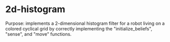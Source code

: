 # 2d-histogram

Purpose: implements a 2-dimensional histogram filter
	for a robot living on a colored cyclical grid by 
	correctly implementing the "initialize_beliefs", 
	"sense", and "move" functions.
